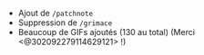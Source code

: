 - Ajout de `/patchnote`
- Suppression de `/grimace`
- Beaucoup de GIFs ajoutés (130 au total) (Merci <@302092279114629121> !)